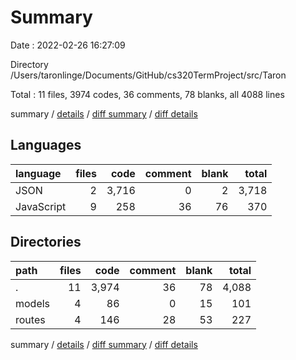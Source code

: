 # Summary

Date : 2022-02-26 16:27:09

Directory /Users/taronlinge/Documents/GitHub/cs320TermProject/src/Taron

Total : 11 files,  3974 codes, 36 comments, 78 blanks, all 4088 lines

summary / [details](details.md) / [diff summary](diff.md) / [diff details](diff-details.md)

## Languages
| language | files | code | comment | blank | total |
| :--- | ---: | ---: | ---: | ---: | ---: |
| JSON | 2 | 3,716 | 0 | 2 | 3,718 |
| JavaScript | 9 | 258 | 36 | 76 | 370 |

## Directories
| path | files | code | comment | blank | total |
| :--- | ---: | ---: | ---: | ---: | ---: |
| . | 11 | 3,974 | 36 | 78 | 4,088 |
| models | 4 | 86 | 0 | 15 | 101 |
| routes | 4 | 146 | 28 | 53 | 227 |

summary / [details](details.md) / [diff summary](diff.md) / [diff details](diff-details.md)
